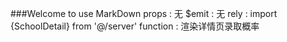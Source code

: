 ###Welcome to use MarkDown
props : 无
$emit :	无
rely :	import {SchoolDetail} from '@/server'
function : 渲染详情页录取概率
